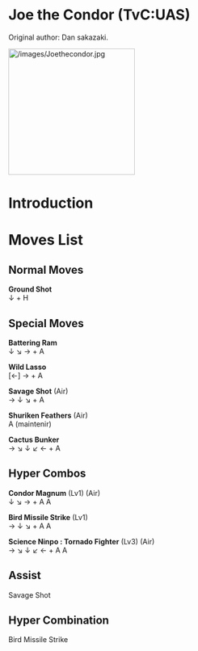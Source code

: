 # Joe the Condor (TvC:UAS)

Original author: Dan sakazaki.

<img src="/images/Joethecondor.jpg" title="/images/Joethecondor.jpg"
width="250" alt="/images/Joethecondor.jpg" />  

# Introduction

# Moves List

## Normal Moves

**Ground Shot**  
↓ + H

## Special Moves

**Battering Ram**  
↓ ↘ → + A

**Wild Lasso**  
\[←\] → + A

**Savage Shot** (Air)  
→ ↓ ↘ + A

**Shuriken Feathers** (Air)  
A (maintenir)

**Cactus Bunker**  
→ ↘ ↓ ↙ ← + A

## Hyper Combos

**Condor Magnum** (Lv1) (Air)  
↓ ↘ → + A A

**Bird Missile Strike** (Lv1)  
→ ↓ ↘ + A A

**Science Ninpo : Tornado Fighter** (Lv3) (Air)  
→ ↘ ↓ ↙ ← + A A

## Assist

Savage Shot

## Hyper Combination

Bird Missile Strike
